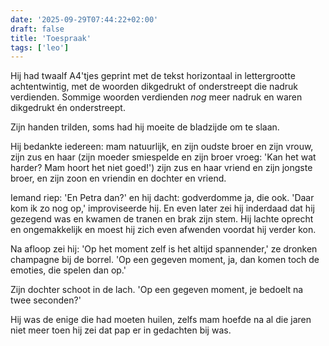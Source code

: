 ```yaml
---
date: '2025-09-29T07:44:22+02:00'
draft: false
title: 'Toespraak'
tags: ['leo']
---
```


Hij had twaalf A4'tjes geprint met de tekst horizontaal in lettergrootte achtentwintig, met de woorden dikgedrukt of onderstreept die nadruk verdienden. Sommige woorden verdienden *nog* meer nadruk en waren dikgedrukt én onderstreept.

Zijn handen trilden, soms had hij moeite de bladzijde om te slaan.

Hij bedankte iedereen: mam natuurlijk, en zijn oudste broer en zijn vrouw, zijn zus en haar (zijn moeder smiespelde en zijn broer vroeg: 'Kan het wat harder? Mam hoort het niet goed!') zijn zus en haar vriend en zijn jongste broer, en zijn zoon en vriendin en dochter en vriend. 

Iemand riep: 'En Petra dan?' en hij dacht: godverdomme ja, die ook. 'Daar kom ik zo nog op,' improviseerde hij. En even later zei hij inderdaad dat hij gezegend was en kwamen de tranen en brak zijn stem. Hij lachte oprecht en ongemakkelijk en moest hij zich even afwenden voordat hij verder kon.

Na afloop zei hij: 'Op het moment zelf is het altijd spannender,' ze dronken champagne bij de borrel. 'Op een gegeven moment, ja, dan komen toch de emoties, die spelen dan op.'

Zijn dochter schoot in de lach. 'Op een gegeven moment, je bedoelt na twee seconden?'

Hij was de enige die had moeten huilen, zelfs mam hoefde na al die jaren niet meer toen hij zei dat pap er in gedachten bij was.